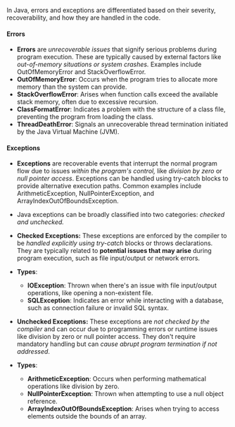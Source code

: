 In Java, errors and exceptions are differentiated based on their severity, recoverability, and how they are handled in the code.
#### Errors
  * **Errors** are *unrecoverable issues* that signify serious problems during program execution. These are typically caused by external factors like *out-of-memory situations or system crashes.* Examples include OutOfMemoryError and StackOverflowError.
 * **OutOfMemoryError**: Occurs when the program tries to allocate more memory than the system can provide.
 * **StackOverflowError**: Arises when function calls exceed the available stack memory, often due to excessive recursion.
 * **ClassFormatError**: Indicates a problem with the structure of a class file, preventing the program from loading the class.
 * **ThreadDeathError**: Signals an unrecoverable thread termination initiated by the Java Virtual Machine (JVM).
#### Exceptions
 * **Exceptions** are recoverable events that interrupt the normal program flow due to issues *within the program's control,* like *division* *by zero* or *null pointer access*. Exceptions can be handled using try-catch blocks to provide alternative execution paths. Common examples include ArithmeticException, NullPointerException, and ArrayIndexOutOfBoundsException.
 * Java exceptions can be broadly classified into two categories: *checked and unchecked.*
 * **Checked Exceptions:** These exceptions are enforced by the compiler to be *handled explicitly using try-catch* blocks or throws declarations. They are typically related to **potential issues that may arise** during program execution, such as file input/output or network errors.
 * **Types**:
   * **IOException**: Thrown when there's an issue with file input/output operations, like opening a non-existent file.
   * **SQLException**: Indicates an error while interacting with a database, such as connection failure or invalid SQL syntax.

 * **Unchecked Exceptions:** These exceptions are *not checked by the compiler* and can occur due to programming errors or runtime issues like division by zero or null pointer access. They don't require mandatory handling but can *cause abrupt program termination if not addressed*.
 * **Types**:
   * **ArithmeticException**: Occurs when performing mathematical operations like division by zero.
   * **NullPointerException**: Thrown when attempting to use a null object reference.
   * **ArrayIndexOutOfBoundsException**: Arises when trying to access elements outside the bounds of an array.
   
 